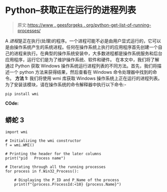 # Python–获取正在运行的进程列表

> 原文:[https://www . geesforgeks . org/python-get-list-of-running-processes/](https://www.geeksforgeeks.org/python-get-list-of-running-processes/)

A *进程*是正在执行(处理)的程序。一个进程可能不必是由用户显式运行的，它可以是由操作系统产生的系统进程。任何在操作系统上执行的应用程序首先创建一个自己的进程来执行。在典型的操作系统安装中，大多数进程都是操作系统服务和后台应用程序，运行它们是为了维护操作系统、软件和硬件。
在本文中，我们将了解通过 Python 获取 Windows 操作系统运行进程列表的不同方法。首先，我们将描述一个 python 方法来获得结果，然后查看在 Windows 命令处理器中找到的命令。
**方法 1:**
我们将使用 wmi 库获取 Windows 操作系统上正在运行的进程列表。为了安装该模块，请在操作系统的命令解释器中执行以下命令:-

```
pip install wmi

```

**COde:**

## 蟒蛇 3

```
import wmi

# Initializing the wmi constructor
f = wmi.WMI()

# Printing the header for the later columns
print("pid   Process name")

# Iterating through all the running processes
for process in f.Win32_Process():

    # Displaying the P_ID and P_Name of the process
    print(f"{process.ProcessId:<10} {process.Name}")
```